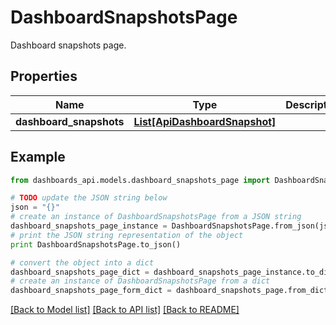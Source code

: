 # DashboardSnapshotsPage

Dashboard snapshots page.

## Properties
Name | Type | Description | Notes
------------ | ------------- | ------------- | -------------
**dashboard_snapshots** | [**List[ApiDashboardSnapshot]**](ApiDashboardSnapshot.md) |  | [optional] 

## Example

```python
from dashboards_api.models.dashboard_snapshots_page import DashboardSnapshotsPage

# TODO update the JSON string below
json = "{}"
# create an instance of DashboardSnapshotsPage from a JSON string
dashboard_snapshots_page_instance = DashboardSnapshotsPage.from_json(json)
# print the JSON string representation of the object
print DashboardSnapshotsPage.to_json()

# convert the object into a dict
dashboard_snapshots_page_dict = dashboard_snapshots_page_instance.to_dict()
# create an instance of DashboardSnapshotsPage from a dict
dashboard_snapshots_page_form_dict = dashboard_snapshots_page.from_dict(dashboard_snapshots_page_dict)
```
[[Back to Model list]](../README.md#documentation-for-models) [[Back to API list]](../README.md#documentation-for-api-endpoints) [[Back to README]](../README.md)


